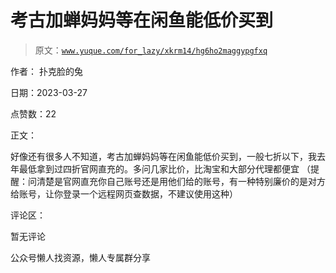 # 考古加蝉妈妈等在闲鱼能低价买到

> 原文：[`www.yuque.com/for_lazy/xkrm14/hg6ho2maggypgfxq`](https://www.yuque.com/for_lazy/xkrm14/hg6ho2maggypgfxq)

作者： 扑克脸的兔

日期：2023-03-27

点赞数：22

正文：

好像还有很多人不知道，考古加蝉妈妈等在闲鱼能低价买到，一般七折以下，我去年最低拿到过四折官网直充的。多问几家比价，比淘宝和大部分代理都便宜 （提醒：问清楚是官网直充你自己账号还是用他们给的账号，有一种特别廉价的是对方给账号，让你登录一个远程网页查数据，不建议使用这种）

评论区：

暂无评论

公众号懒人找资源，懒人专属群分享


